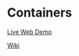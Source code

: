# Containers

[Live Web Demo](https://scotwatson.github.io/Containers/)

[Wiki](https://github.com/ScotWatson/Containers/wiki)
